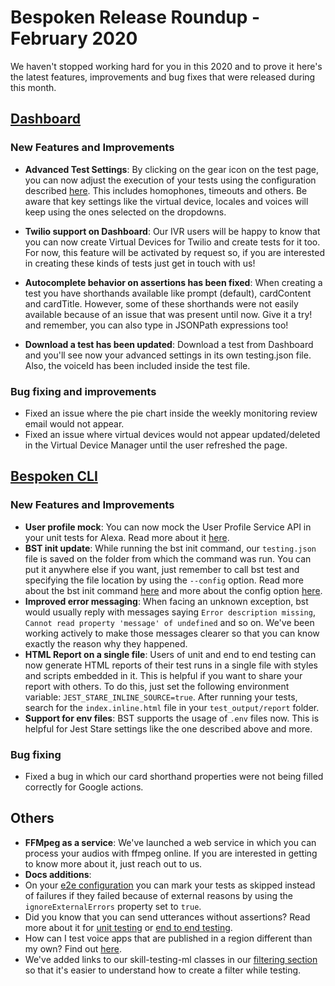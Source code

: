 # Bespoken Release Roundup - February 2020
We haven't stopped working hard for you in this 2020 and to prove it here's the latest features, improvements and bug fixes that were released during this month.

## [Dashboard](https://apps.bespoken.io)
### New Features and Improvements
- **Advanced Test Settings**: By clicking on the gear icon on the test page, you can now adjust the execution of your tests using the configuration described [here](https://read.bespoken.io/end-to-end/guide/#configuration). This includes homophones, timeouts and others. Be aware that key settings like the virtual device, locales and voices will keep using the ones selected on the dropdowns. 

- **Twilio support on Dashboard**: Our IVR users will be happy to know that you can now create Virtual Devices for Twilio and create tests for it too. For now, this feature will be activated by request so, if you are interested in creating these kinds of tests just get in touch with us!

- **Autocomplete behavior on assertions has been fixed**: When creating a test you have shorthands available like prompt (default), cardContent and cardTitle. However, some of these shorthands were not easily available because of an issue that was present until now. Give it a try! and remember, you can also type in JSONPath expressions too!

- **Download a test has been updated**: Download a test from Dashboard and you'll see now your advanced settings in its own testing.json file. Also, the voiceId has been included inside the test file.

### Bug fixing and improvements
- Fixed an issue where the pie chart inside the weekly monitoring review email would not appear.
- Fixed an issue where virtual devices would not appear updated/deleted in the Virtual Device Manager until the user refreshed the page.

## [Bespoken CLI]([https://www.npmjs.com/package/bespoken-tools](https://www.npmjs.com/package/bespoken-tools))

### New Features and Improvements
- **User profile mock**: You can now mock the User Profile Service API in your unit tests for Alexa. Read more about it [here](https://read.bespoken.io/unit-testing/use-cases/#testing-with-the-user-profile-service-api).
- **BST init update**: While running the bst init command, our `testing.json` file is saved on the folder from which the command was run. You can put it anywhere else if you want, just remember to call bst test and specifying the file location by using the `--config` option. Read more about the bst init command [here](https://read.bespoken.io/cli/commands/#init) and more about the config option [here](https://read.bespoken.io/end-to-end/guide/#custom-configuration-path).
- **Improved error messaging**: When facing an unknown exception, bst would usually reply with messages saying `Error description missing`, `Cannot read property 'message' of undefined` and so on. We've been working actively to make those messages clearer so that you can know exactly the reason why they happened.
- **HTML Report on a single file**: Users of unit and end to end testing can now generate HTML reports of their test runs in a single file with styles and scripts embedded in it. This is helpful if you want to share your report with others. To do this, just set the following environment variable: `JEST_STARE_INLINE_SOURCE=true`. After running your tests, search for the `index.inline.html` file in your `test_output/report` folder.
- **Support for env files**: BST supports the usage of `.env` files now. This is helpful for Jest Stare settings like the one described above and more.

### Bug fixing
- Fixed a bug in which our card shorthand properties were not being filled correctly for Google actions. 

## Others
- **FFMpeg as a service**: We've launched a web service in which you can process your audios with ffmpeg online. If you are interested in getting to know more about it, just reach out to us.
- **Docs additions**: 
 - On your [e2e configuration](https://read.bespoken.io/end-to-end/guide/#configuration) you can mark your tests as skipped instead of failures if they failed because of external reasons by using the `ignoreExternalErrors` property set to `true`.
 - Did you know that you can send utterances without assertions? Read more about it for [unit testing](https://read.bespoken.io/unit-testing/guide/#empty-assertions) or [end to end testing](https://read.bespoken.io/end-to-end/guide/#assertions).
 - How can I test voice apps that are published in a region different than my own? Find out [here](https://read.bespoken.io/end-to-end/faq/#i-ve-changed-my-locale-to-en-uk-however-i-can-t-access-a-voice-app-from-that-region).
 - We've added links to our skill-testing-ml classes in our [filtering section](https://read.bespoken.io/end-to-end/guide/#filtering-during-test) so that it's easier to understand how to create a filter while testing. 

